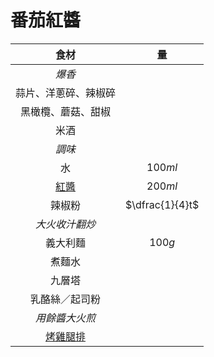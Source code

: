 <style>
article.markdown-section table {
    width: 100%;
}

article.markdown-section table hr {
    margin: revert;
    border: 1px dashed #ccc;
}
</style>

# 番茄紅醬

|         食材         |       量        |
| :------------------: | :-------------: |
|        *爆香*        |                 |
| 蒜片、洋蔥碎、辣椒碎 |                 |
|  黑橄欖、蘑菇、甜椒  |                 |
|         米酒         |                 |
|        *調味*        |                 |
|          水          |     $100ml$     |
|       [紅醬][]       |     $200ml$     |
|        辣椒粉        | $\dfrac{1}{4}t$ |
|    *大火收汁翻炒*    |                 |
|       義大利麵       |     $100g$      |
|        煮麵水        |                 |
|        九層塔        |                 |
|    乳酪絲／起司粉    |                 |
|    *用餘醬大火煎*    |                 |
|     [烤雞腿排][]     |                 |

[紅醬]: /recipes/醬料/紅醬
[烤雞腿排]: /recipes/肉/雞/烤雞腿排
